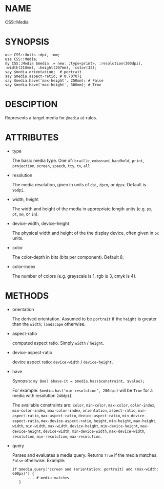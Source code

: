 NAME
====

CSS::Media

SYNOPSIS
========

    use CSS::Units :dpi, :mm;
    use CSS::Media;
    my CSS::Media $media .= new: :type<print>, :resolution(300dpi), :width(210mm), :height(297mm), :color(32);
    say $media.orientation;  # portrait
    say $media.aspect-ratio; # 0.707071
    say $media.have('max-height', 250mm); # False
    say $media.have('max-height', 300mm); # True

DESCIPTION
==========

Represents a target media for `@media` at-rules.

ATTRIBUTES
==========

  * type

    The basic media type. One of: `braille`, `embossed`, `handheld`, `print`, `projection`, `screen`, `speech`, `tty`, `tv`, `all`

  * resolution

    The media resolution, given in units of `dpi`, `dpcm`, or `dppx`. Default is `96dpi`.

  * width, height

    The width and height of the media in appropriate length units (e.g. `px`, `pt`, `mm`, or `in`).

  * device-width, device-height

    The physical width and height of the the display device, often given in `px` units.

  * color

    The color-depth in bits (bits per component). Default 8;

  * color-index

    The number of colors (e.g. grayscale is 1, rgb is 3, cmyk is 4).

METHODS
=======

  * orientation

    The derived orientation. Assumed to be `portrait` if the `height` is greater than the `width`; `landscape` otherwise.

  * aspect-ratio

    computed aspect ratio. Simply `width` / `height`.

  * device-aspect-ratio

    device aspect ratio: `device-width` / `device-height`.

  * have

    Synopsis: `my Bool $have-it = $media.has($constraint, $value);`

    For example: `$media.has('min-resolution', 200dpi)` will be `True` for a media with resolution `240dpi`).

    The available constraints are: `color`, `min-color`, `max-color`, `color-index`, `min-color-index`, `max-color-index`, `orientation`, `aspect-ratio`, `min-aspect-ratio`, `max-aspect-ratio`, `device-aspect-ratio`, `min-device-aspect-ratio`, `max-device-aspect-ratio`, `height`, `min-height`, `max-height`, `width`, `min-width`, `max-width`, `device-height`, `min-device-height`, `max-device-height`, `device-width`, `min-device-width`, `max-device-width`, `resolution`, `min-resolution`, `max-resolution`.

  * query

    Parses and evaluates a media query. Returns `True` if the media matches, `False` otherwise. Example:

        if $media.query('screen and (orientation: portrait) and (max-width: 600px)') {
               ... # media matches
           }

